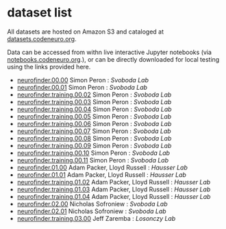# dataset list

All datasets are hosted on Amazon S3 and cataloged at [datasets.codeneuro.org](http://datasets.codeneuro.org).

Data can be accessed from withn live interactive Jupyter notebooks (via [notebooks.codeneuro.org](http://notebooks.codeneuro.org).), or can be directly downloaded for local testing using the links provided here.

- [neurofinder.00.00](https://s3.amazonaws.com/neuro.datasets/challenges/neurofinder/neurofinder.00.00.zip) Simon Peron : *Svoboda Lab*
- [neurofinder.00.01](https://s3.amazonaws.com/neuro.datasets/challenges/neurofinder/neurofinder.00.01.zip) Simon Peron : *Svoboda Lab*
- [neurofinder.training.00.02]() Simon Peron : *Svoboda Lab*
- [neurofinder.training.00.03]() Simon Peron : *Svoboda Lab*
- [neurofinder.training.00.04]() Simon Peron : *Svoboda Lab*
- [neurofinder.training.00.05]() Simon Peron : *Svoboda Lab*
- [neurofinder.training.00.06]() Simon Peron : *Svoboda Lab*
- [neurofinder.training.00.07]() Simon Peron : *Svoboda Lab*
- [neurofinder.training.00.08]() Simon Peron : *Svoboda Lab*
- [neurofinder.training.00.09]() Simon Peron : *Svoboda Lab*
- [neurofinder.training.00.10]() Simon Peron : *Svoboda Lab*
- [neurofinder.training.00.11]() Simon Peron : *Svoboda Lab*
- [neurofinder.01.00](https://s3.amazonaws.com/neuro.datasets/challenges/neurofinder/neurofinder.01.00.zip) Adam Packer, Lloyd Russell : *Hausser Lab*
- [neurofinder.01.01](https://s3.amazonaws.com/neuro.datasets/challenges/neurofinder/neurofinder.01.01.zip) Adam Packer, Lloyd Russell : *Hausser Lab*
- [neurofinder.training.01.02]() Adam Packer, Lloyd Russell : *Hausser Lab*
- [neurofinder.training.01.03]() Adam Packer, Lloyd Russell : *Hausser Lab*
- [neurofinder.training.01.04]() Adam Packer, Lloyd Russell : *Hausser Lab*
- [neurofinder.02.00](https://s3.amazonaws.com/neuro.datasets/challenges/neurofinder/neurofinder.02.00.zip) Nicholas Sofroniew : *Svoboda Lab*
- [neurofinder.02.01](https://s3.amazonaws.com/neuro.datasets/challenges/neurofinder/neurofinder.02.01.zip) Nicholas Sofroniew : *Svoboda Lab*
- [neurofinder.training.03.00]() Jeff Zaremba : *Losonczy Lab*
